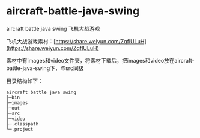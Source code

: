 # aircraft-battle-java-swing
aircraft battle java swing 飞机大战游戏

飞机大战游戏素材：[https://share.weiyun.com/ZqfIULuH](https://share.weiyun.com/ZqfIULuH)

素材中有images和video文件夹，将素材下载后，把images和video放在aircraft-battle-java-swing下，与src同级

目录结构如下：

```
aircraft battle java swing
├─bin
├─images
├─out
├─src
├─video
├─.classpath
└─.project
```


